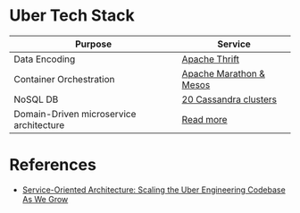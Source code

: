# Uber Tech Stack

| Purpose                                 | Service                                                                                                                  |
|-----------------------------------------|--------------------------------------------------------------------------------------------------------------------------|
| Data Encoding                           | [Apache Thrift](../../8_APIProtocols/EncodingLibraries/Thrift.md)                                |
| Container Orchestration                 | [Apache Marathon & Mesos](../../9_ContainerOrchestrationServices/ApacheMarathon&Mesos.md)          |
| NoSQL DB                                | [20 Cassandra clusters](../../3_DatabaseServices/NoSQL-Databases/WideColumnDB/ApacheCasandra.md) |
| Domain-Driven microservice architecture | [Read more](https://www.uber.com/en-IN/blog/microservice-architecture/)                                                  |

# References
- [Service-Oriented Architecture: Scaling the Uber Engineering Codebase As We Grow](https://www.uber.com/en-IN/blog/service-oriented-architecture/)

